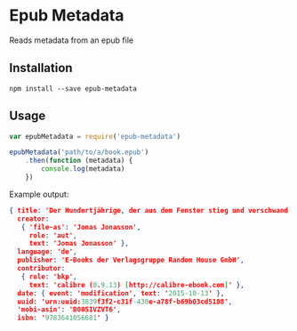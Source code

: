 # Epub Metadata

Reads metadata from an epub file


## Installation

`npm install --save epub-metadata`


## Usage

```js
var epubMetadata = require('epub-metadata')

epubMetadata('path/to/a/book.epub')
	.then(function (metadata) {
		console.log(metadata)
	})
```

Example output:

```json
{ title: 'Der Hundertjährige, der aus dem Fenster stieg und verschwand',
  creator:
   { 'file-as': 'Jonas Jonasson',
     role: 'aut',
     text: 'Jonas Jonasson' },
  language: 'de',
  publisher: 'E-Books der Verlagsgruppe Random House GmbH',
  contributor:
   { role: 'bkp',
     text: 'calibre (0.9.13) [http://calibre-ebook.com]' },
  date: { event: 'modification', text: '2015-10-13' },
  uuid: 'urn:uuid:3839f3f2-c31f-430e-a78f-b69b03cd5188',
  'mobi-asin': 'B005IVZVT6',
  isbn: '9783641056681' }
```
